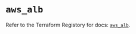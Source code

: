 # `aws_alb`

Refer to the Terraform Registory for docs: [`aws_alb`](https://registry.terraform.io/providers/hashicorp/aws/5.8.0/docs/resources/alb).
